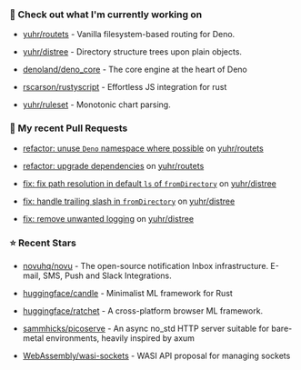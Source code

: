 ### 👷 Check out what I'm currently working on



- [yuhr/routets](https://github.com/yuhr/routets) - Vanilla filesystem-based routing for Deno.

- [yuhr/distree](https://github.com/yuhr/distree) - Directory structure trees upon plain objects.

- [denoland/deno_core](https://github.com/denoland/deno_core) - The core engine at the heart of Deno

- [rscarson/rustyscript](https://github.com/rscarson/rustyscript) - Effortless JS integration for rust 

- [yuhr/ruleset](https://github.com/yuhr/ruleset) - Monotonic chart parsing.

### 🔨 My recent Pull Requests



- [refactor: unuse `Deno` namespace where possible](https://github.com/yuhr/routets/pull/62) on [yuhr/routets](https://github.com/yuhr/routets)

- [refactor: upgrade dependencies](https://github.com/yuhr/routets/pull/61) on [yuhr/routets](https://github.com/yuhr/routets)

- [fix: fix path resolution in default `ls` of `fromDirectory`](https://github.com/yuhr/distree/pull/28) on [yuhr/distree](https://github.com/yuhr/distree)

- [fix: handle trailing slash in `fromDirectory`](https://github.com/yuhr/distree/pull/27) on [yuhr/distree](https://github.com/yuhr/distree)

- [fix: remove unwanted logging](https://github.com/yuhr/distree/pull/26) on [yuhr/distree](https://github.com/yuhr/distree)

### ⭐ Recent Stars



- [novuhq/novu](https://github.com/novuhq/novu) - The open-source notification Inbox infrastructure. E-mail, SMS, Push and Slack Integrations.

- [huggingface/candle](https://github.com/huggingface/candle) - Minimalist ML framework for Rust

- [huggingface/ratchet](https://github.com/huggingface/ratchet) - A cross-platform browser ML framework.

- [sammhicks/picoserve](https://github.com/sammhicks/picoserve) - An async no_std HTTP server suitable for bare-metal environments, heavily inspired by axum

- [WebAssembly/wasi-sockets](https://github.com/WebAssembly/wasi-sockets) - WASI API proposal for managing sockets